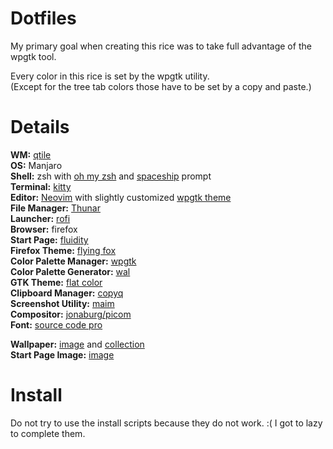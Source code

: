# Dotfiles
My primary goal when creating this rice was to take full advantage of the wpgtk tool.

Every color in this rice is set by the wpgtk utility.  
(Except for the tree tab colors those have to be set by a copy and paste.)

# Details
**WM:** [qtile](http://www.qtile.org/)  
**OS:** Manjaro  
**Shell:** zsh with [oh my zsh](https://github.com/ohmyzsh/ohmyzsh) and [spaceship](https://github.com/denysdovhan/spaceship-prompt) prompt  
**Terminal:** [kitty](https://github.com/kovidgoyal/kitty)  
**Editor:** [Neovim](https://neovim.io/) with slightly customized [wpgtk theme](https://github.com/deviantfero/wpgtk.vim)  
**File Manager:** [Thunar](https://wiki.archlinux.org/title/Thunar)  
**Launcher:** [rofi](https://github.com/davatorium/rofi)   
**Browser:** firefox   
**Start Page:** [fluidity](https://github.com/PrettyCoffee/fluidity)  
**Firefox Theme:** [flying fox](https://flyingfox.netlify.app/)  
**Color Palette Manager:** [wpgtk](https://github.com/deviantfero/wpgtk)   
**Color Palette Generator:** [wal](https://github.com/dylanaraps/pywal)  
**GTK Theme:** [flat color](https://github.com/Misterio77/base16-gtk-flatcolor)  
**Clipboard Manager:** [copyq](https://hluk.github.io/CopyQ/)  
**Screenshot Utility:** [maim](https://github.com/naelstrof/maim)  
**Compositor:** [jonaburg/picom](https://github.com/jonaburg/picom)  
**Font:** [source code pro](https://github.com/adobe-fonts/source-code-pro)

**Wallpaper:** [image](https://i.imgur.com/LnFOXBB.png) and [collection](https://imgur.com/a/XRAfu?gallery)  
**Start Page Image:** [image](https://filmschoolrejects.com/wp-content/uploads/2020/06/whisper-of-the-heart.png)

# Install
Do not try to use the install scripts because they do not work. :(
I got to lazy to complete them.
